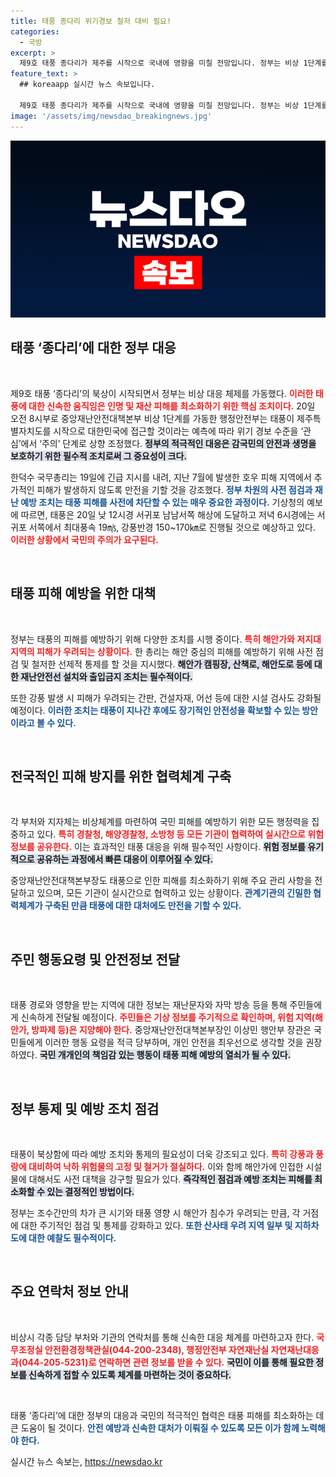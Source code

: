 ```yaml
---
title: 태풍 종다리 위기경보 철저 대비 필요!
categories:
  - 국방
excerpt: >
  제9호 태풍 종다리가 제주를 시작으로 국내에 영향을 미칠 전망입니다. 정부는 비상 1단계를 가동하고, 긴급 안전 점검을 실시하며 국민 안전을 최우선으로 하고 있습니다. 태풍 경고에 귀 기울이고 철저히 대비할 필요가 있습니다.
feature_text: >
  ## koreaapp 실시간 뉴스 속보입니다.

  제9호 태풍 종다리가 제주를 시작으로 국내에 영향을 미칠 전망입니다. 정부는 비상 1단계를 가동하고, 긴급 안전 점검을 실시하며 국민 안전을 최우선으로 하고 있습니다. 태풍 경고에 귀 기울이고 철저히 대비할 필요가 있습니다.
image: '/assets/img/newsdao_breakingnews.jpg'
---
```


<p><img src="/assets/img/newsdao_breakingnews.jpg" alt="koreaapp 속보" /></p>

<h2 data-ke-size="size26">태풍 ‘종다리’에 대한 정부 대응</h2>

<p data-ke-size="size16">&nbsp;</p>

<p>제9호 태풍 ‘종다리’의 북상이 시작되면서 정부는 비상 대응 체제를 가동했다. <b><span style="color: #ee2323;">이러한 태풍에 대한 신속한 움직임은 인명 및 재산 피해를 최소화하기 위한 핵심 조치이다.</span></b> 20일 오전 8시부로 중앙재난안전대책본부 비상 1단계를 가동한 행정안전부는 태풍이 제주특별자치도를 시작으로 대한민국에 접근할 것이라는 예측에 따라 위기 경보 수준을 ‘관심’에서 ‘주의’ 단계로 상향 조정했다. <b><span style="background-color: #21538527;">정부의 적극적인 대응은 감국민의 안전과 생명을 보호하기 위한 필수적 조치로써 그 중요성이 크다.</span></b></p>

<p>한덕수 국무총리는 19일에 긴급 지시를 내려, 지난 7월에 발생한 호우 피해 지역에서 추가적인 피해가 발생하지 않도록 만전을 기할 것을 강조했다. <b><span style="color: #1a5490;">정부 차원의 사전 점검과 재난 예방 조치는 태풍 피해를 사전에 차단할 수 있는 매우 중요한 과정이다.</span></b> 기상청의 예보에 따르면, 태풍은 20일 낮 12시경 서귀포 남남서쪽 해상에 도달하고 저녁 6시경에는 서귀포 서쪽에서 최대풍속 19㎧, 강풍반경 150~170㎞로 진행될 것으로 예상하고 있다. <b><span style="color: #ee2323;">이러한 상황에서 국민의 주의가 요구된다.</span></b></p>

<p data-ke-size="size16">&nbsp;</p>

<h2 data-ke-size="size26">태풍 피해 예방을 위한 대책</h2>

<p data-ke-size="size16">&nbsp;</p>

<p>정부는 태풍의 피해를 예방하기 위해 다양한 조치를 시행 중이다. <b><span style="color: #ee2323;">특히 해안가와 저지대 지역의 피해가 우려되는 상황이다.</span></b> 한 총리는 해안 중심의 피해를 예방하기 위해 사전 점검 및 철저한 선제적 통제를 할 것을 지시했다. <b><span style="background-color: #21538527;">해안가 캠핑장, 산책로, 해안도로 등에 대한 재난안전선 설치와 출입금지 조치는 필수적이다.</span></b> </p>

<p>또한 강풍 발생 시 피해가 우려되는 간판, 건설자재, 어선 등에 대한 시설 검사도 강화될 예정이다. <b><span style="color: #1a5490;">이러한 조치는 태풍이 지나간 후에도 장기적인 안전성을 확보할 수 있는 방안이라고 볼 수 있다.</span></b></p>

<p data-ke-size="size16">&nbsp;</p>

<h2 data-ke-size="size26">전국적인 피해 방지를 위한 협력체계 구축</h2>

<p data-ke-size="size16">&nbsp;</p>

<p>각 부처와 지자체는 비상체계를 마련하여 국민 피해를 예방하기 위한 모든 행정력을 집중하고 있다. <b><span style="color: #ee2323;">특히 경찰청, 해양경찰청, 소방청 등 모든 기관이 협력하여 실시간으로 위험 정보를 공유한다.</span></b> 이는 효과적인 태풍 대응을 위해 필수적인 사항이다. <b><span style="background-color: #21538527;">위험 정보를 유기적으로 공유하는 과정에서 빠른 대응이 이루어질 수 있다.</span></b></p>

<p>중앙재난안전대책본부장도 태풍으로 인한 피해를 최소화하기 위해 주요 관리 사항을 전달하고 있으며, 모든 기관이 실시간으로 협력하고 있는 상황이다. <b><span style="color: #1a5490;">관계기관의 긴밀한 협력체계가 구축된 만큼 태풍에 대한 대처에도 만전을 기할 수 있다.</span></b></p>

<p data-ke-size="size16">&nbsp;</p>

<h2 data-ke-size="size26">주민 행동요령 및 안전정보 전달</h2>

<p data-ke-size="size16">&nbsp;</p>

<p>태풍 경로와 영향을 받는 지역에 대한 정보는 재난문자와 자막 방송 등을 통해 주민들에게 신속하게 전달될 예정이다. <b><span style="color: #ee2323;">주민들은 기상 정보를 주기적으로 확인하며, 위험 지역(해안가, 방파제 등)은 지양해야 한다.</span></b> 중앙재난안전대책본부장인 이상민 행안부 장관은 국민들에게 이러한 행동 요령을 적극 당부하며, 개인 안전을 최우선으로 생각할 것을 권장하였다. <b><span style="background-color: #21538527;">국민 개개인의 책임감 있는 행동이 태풍 피해 예방의 열쇠가 될 수 있다.</span></b></p>

<p data-ke-size="size16">&nbsp;</p>

<h2 data-ke-size="size26">정부 통제 및 예방 조치 점검</h2>

<p data-ke-size="size16">&nbsp;</p>

<p>태풍이 북상함에 따라 예방 조치와 통제의 필요성이 더욱 강조되고 있다. <b><span style="color: #ee2323;">특히 강풍과 풍랑에 대비하여 낙하 위험물의 고정 및 철거가 절실하다.</span></b> 이와 함께 해안가에 인접한 시설물에 대해서도 사전 대책을 강구할 필요가 있다. <b><span style="background-color: #21538527;">즉각적인 점검과 예방 조치는 피해를 최소화할 수 있는 결정적인 방법이다.</span></b></p>

<p>정부는 조수간만의 차가 큰 시기와 태풍 영향 시 해안가 침수가 우려되는 만큼, 각 거점에 대한 주기적인 점검 및 통제를 강화하고 있다. <b><span style="color: #1a5490;">또한 산사태 우려 지역 일부 및 지하차도에 대한 예찰도 필수적이다.</span></b></p>

<p data-ke-size="size16">&nbsp;</p>

<h2 data-ke-size="size26">주요 연락처 정보 안내</h2>

<p data-ke-size="size16">&nbsp;</p>

<p>비상시 각종 담당 부처와 기관의 연락처를 통해 신속한 대응 체계를 마련하고자 한다. <b><span style="color: #ee2323;">국무조정실 안전환경정책관실(044-200-2348), 행정안전부 자연재난실 자연재난대응과(044-205-5231)로 연락하면 관련 정보를 받을 수 있다.</span></b> <b><span style="background-color: #21538527;">국민이 이를 통해 필요한 정보를 신속하게 접할 수 있도록 체계를 마련하는 것이 중요하다.</span></b></p>

<p data-ke-size="size16">&nbsp;</p>

<p>태풍 ‘종다리’에 대한 정부의 대응과 국민의 적극적인 협력은 태풍 피해를 최소화하는 데 큰 도움이 될 것이다. <b><span style="color: #1a5490;">안전 예방과 신속한 대처가 이뤄질 수 있도록 모든 이가 함께 노력해야 한다.</span></b></p>
실시간 뉴스 속보는, <a href="https://newsdao.kr" rel="dofollow">https://newsdao.kr</a>


